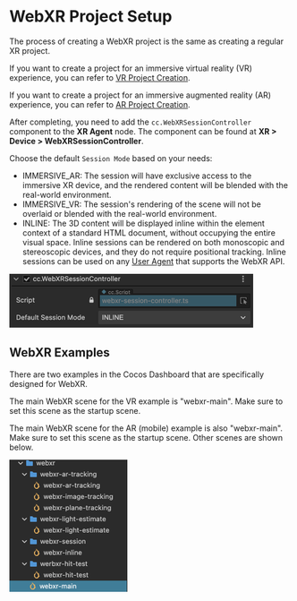 # WebXR Project Setup

The process of creating a WebXR project is the same as creating a regular XR project.

If you want to create a project for an immersive virtual reality (VR) experience, you can refer to [VR Project Creation](vr-proj-deploy.md).

If you want to create a project for an immersive augmented reality (AR) experience, you can refer to [AR Project Creation](ar-proj-deploy.md).

After completing, you need to add the `cc.WebXRSessionController` component to the **XR Agent** node. The component can be found at **XR > Device > WebXRSessionController**.

Choose the default `Session Mode` based on your needs:

- IMMERSIVE_AR: The session will have exclusive access to the immersive XR device, and the rendered content will be blended with the real-world environment.
- IMMERSIVE_VR: The session's rendering of the scene will not be overlaid or blended with the real-world environment.
- INLINE: The 3D content will be displayed inline within the element context of a standard HTML document, without occupying the entire visual space. Inline sessions can be rendered on both monoscopic and stereoscopic devices, and they do not require positional tracking. Inline sessions can be used on any [User Agent](https://developer.mozilla.org/en-US/docs/Glossary/User_agent) that supports the WebXR API.

<img src="./webxr-proj-deploy/add-wenxr-session-ctrl.png" style="zoom:50%;" />

## WebXR Examples

There are two examples in the Cocos Dashboard that are specifically designed for WebXR.

The main WebXR scene for the VR example is "webxr-main". Make sure to set this scene as the startup scene.

The main WebXR scene for the AR (mobile) example is also "webxr-main". Make sure to set this scene as the startup scene. Other scenes are shown below.

<img src="./webxr-proj-deploy/ar-scenes.png" style="zoom:50%;" />
